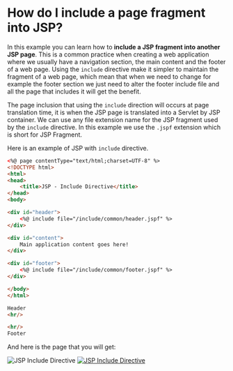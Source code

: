 # How do I include a page fragment into JSP?

In this example you can learn how to **include a JSP fragment into another JSP page**. This is a common practice when creating a web application where we usually have a navigation section, the main content and the footer of a web page. Using the `include` directive make it simpler to maintain the fragment of a web page, which mean that when we need to change for example the footer section we just need to alter the footer include file and all the page that includes it will get the benefit.

The page inclusion that using the `include` direction will occurs at page translation time, it is when the JSP page is translated into a Servlet by JSP container. We can use any file extension name for the JSP fragment used by the `include` directive. In this example we use the `.jspf` extension which is short for JSP Fragment.

Here is an example of JSP with `include` directive.

```html
<%@ page contentType="text/html;charset=UTF-8" %>
<!DOCTYPE html>
<html>
<head>
    <title>JSP - Include Directive</title>
</head>
<body>

<div id="header">
    <%@ include file="/include/common/header.jspf" %>
</div>

<div id="content">
    Main application content goes here!
</div>

<div id="footer">
    <%@ include file="/include/common/footer.jspf" %>
</div>

</body>
</html>
```

```html
Header
<hr/>
```

```html
<hr/>
Footer
```

And here is the page that you will get:

![JSP Include Directive](//kodejava.org/wp-content/uploads/2008/09/jsp-include-directive-example.png "JSP Include Directive")
[![JSP Include Directive][2]][1]

  [1]: https://github.com/kodejava/webapp-example/tree/master/jsp-example
  [2]: https://kodejava.org/wp-content/uploads/2016/02/github.png (JSP Include Directive)
